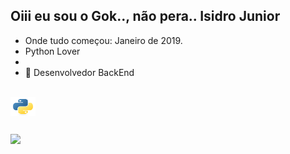 ## Oiii eu sou o Gok.., não pera.. Isidro Junior
- Onde tudo começou: Janeiro de 2019.
- Python Lover 
- 
-  🤖 Desenvolvedor BackEnd 

<div align="center">
  
</div>
<div style="display: inline_block"><br>
  <img align="center" alt="isi-Python" height="30" width="40" src="https://raw.githubusercontent.com/devicons/devicon/master/icons/python/python-original.svg">
  
 
  ##
 
<div> 
   
  <a href="#" target="_blank"><img src="https://img.shields.io/badge/-Instagram-%23E4405F?style=for-the-badge&logo=instagram&logoColor=white" target="_blank"></a>

 </div>